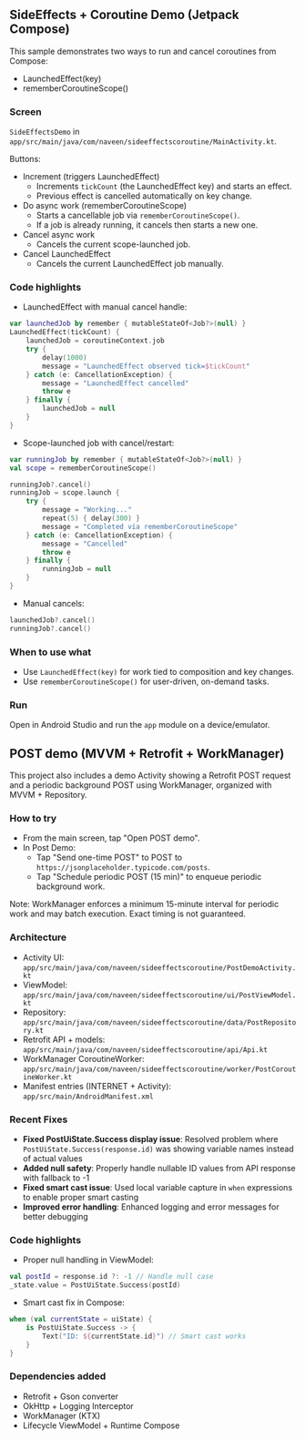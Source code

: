 ## SideEffects + Coroutine Demo (Jetpack Compose)

This sample demonstrates two ways to run and cancel coroutines from Compose:
- LaunchedEffect(key)
- rememberCoroutineScope()

### Screen
`SideEffectsDemo` in `app/src/main/java/com/naveen/sideeffectscoroutine/MainActivity.kt`.

Buttons:
- Increment (triggers LaunchedEffect)
  - Increments `tickCount` (the LaunchedEffect key) and starts an effect.
  - Previous effect is cancelled automatically on key change.
- Do async work (rememberCoroutineScope)
  - Starts a cancellable job via `rememberCoroutineScope()`.
  - If a job is already running, it cancels then starts a new one.
- Cancel async work
  - Cancels the current scope-launched job.
- Cancel LaunchedEffect
  - Cancels the current LaunchedEffect job manually.

### Code highlights
- LaunchedEffect with manual cancel handle:
```kotlin
var launchedJob by remember { mutableStateOf<Job?>(null) }
LaunchedEffect(tickCount) {
    launchedJob = coroutineContext.job
    try {
        delay(1000)
        message = "LaunchedEffect observed tick=$tickCount"
    } catch (e: CancellationException) {
        message = "LaunchedEffect cancelled"
        throw e
    } finally {
        launchedJob = null
    }
}
```

- Scope-launched job with cancel/restart:
```kotlin
var runningJob by remember { mutableStateOf<Job?>(null) }
val scope = rememberCoroutineScope()

runningJob?.cancel()
runningJob = scope.launch {
    try {
        message = "Working..."
        repeat(5) { delay(300) }
        message = "Completed via rememberCoroutineScope"
    } catch (e: CancellationException) {
        message = "Cancelled"
        throw e
    } finally {
        runningJob = null
    }
}
```

- Manual cancels:
```kotlin
launchedJob?.cancel()
runningJob?.cancel()
```

### When to use what
- Use `LaunchedEffect(key)` for work tied to composition and key changes.
- Use `rememberCoroutineScope()` for user-driven, on-demand tasks.

### Run
Open in Android Studio and run the `app` module on a device/emulator.

## POST demo (MVVM + Retrofit + WorkManager)

This project also includes a demo Activity showing a Retrofit POST request and a periodic background POST using WorkManager, organized with MVVM + Repository.

### How to try
- From the main screen, tap "Open POST demo".
- In Post Demo:
  - Tap "Send one-time POST" to POST to `https://jsonplaceholder.typicode.com/posts`.
  - Tap "Schedule periodic POST (15 min)" to enqueue periodic background work.

Note: WorkManager enforces a minimum 15-minute interval for periodic work and may batch execution. Exact timing is not guaranteed.

### Architecture
- Activity UI: `app/src/main/java/com/naveen/sideeffectscoroutine/PostDemoActivity.kt`
- ViewModel: `app/src/main/java/com/naveen/sideeffectscoroutine/ui/PostViewModel.kt`
- Repository: `app/src/main/java/com/naveen/sideeffectscoroutine/data/PostRepository.kt`
- Retrofit API + models: `app/src/main/java/com/naveen/sideeffectscoroutine/api/Api.kt`
- WorkManager CoroutineWorker: `app/src/main/java/com/naveen/sideeffectscoroutine/worker/PostCoroutineWorker.kt`
- Manifest entries (INTERNET + Activity): `app/src/main/AndroidManifest.xml`

### Recent Fixes
- **Fixed PostUiState.Success display issue**: Resolved problem where `PostUiState.Success(response.id)` was showing variable names instead of actual values
- **Added null safety**: Properly handle nullable ID values from API response with fallback to -1
- **Fixed smart cast issue**: Used local variable capture in `when` expressions to enable proper smart casting
- **Improved error handling**: Enhanced logging and error messages for better debugging

### Code highlights
- Proper null handling in ViewModel:
```kotlin
val postId = response.id ?: -1 // Handle null case
_state.value = PostUiState.Success(postId)
```

- Smart cast fix in Compose:
```kotlin
when (val currentState = uiState) {
    is PostUiState.Success -> {
        Text("ID: ${currentState.id}") // Smart cast works
    }
}
```

### Dependencies added
- Retrofit + Gson converter
- OkHttp + Logging Interceptor
- WorkManager (KTX)
- Lifecycle ViewModel + Runtime Compose

